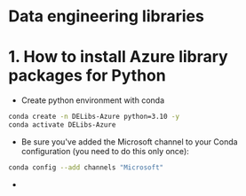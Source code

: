 # Data engineering libraries
# 1. How to install Azure library packages for Python
- Create python environment with conda
```bash
conda create -n DELibs-Azure python=3.10 -y 
conda activate DELibs-Azure
```

- Be sure you've added the Microsoft channel to your Conda configuration (you need to do this only once):
```bash
conda config --add channels "Microsoft"
```

- 